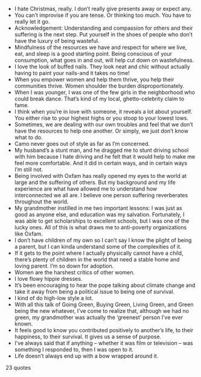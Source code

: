  - I hate Christmas, really. I don’t really give presents away or expect any.
 - You can’t improvise if you are tense. Or thinking too much. You have to really let it go.
 - Acknowledgement: Understanding and compassion for others and their suffering is the next step. Put yourself in the shoes of people who don’t have the luxury of being wasteful.
 - Mindfulness of the resources we have and respect for where we live, eat, and sleep is a good starting point. Being conscious of your consumption, what goes in and out, will help cut down on wastefulness.
 - I love the look of buffed nails. They look neat and chic without actually having to paint your nails-and it takes no time!
 - When you empower women and help them thrive, you help their communities thrive. Women shoulder the burden disproportionately.
 - When I was younger, I was one of the few girls in the neighborhood who could break dance. That’s kind of my local, ghetto-celebrity claim to fame.
 - I think when you’re in love with someone, it reveals a lot about yourself. You either rise to your highest highs or you stoop to your lowest lows.
 - Sometimes, we are dealing with our own troubles and feel that we don’t have the resources to help one another. Or simply, we just don’t know what to do.
 - Camo never goes out of style as far as I’m concerned.
 - My husband’s a stunt man, and he dragged me to stunt driving school with him because I hate driving and he felt that it would help to make me feel more comfortable. And it did in certain ways, and in certain ways I’m still not.
 - Being involved with Oxfam has really opened my eyes to the world at large and the suffering of others. But my background and my life experience are what have allowed me to understand how interconnected we all are. I believe one person suffering reverberates throughout the world.
 - My grandmother instilled in me two important lessons: I was just as good as anyone else, and education was my salvation. Fortunately, I was able to get scholarships to excellent schools, but I was one of the lucky ones. All of this is what draws me to anti-poverty organizations like Oxfam.
 - I don’t have children of my own so I can’t say I know the plight of being a parent, but I can kinda understand some of the complexities of it.
 - If it gets to the point where I actually physically cannot have a child, there’s plenty of children in the world that need a stable home and loving parent. I’m so down for adoption.
 - Women are the harshest critics of other women.
 - I love flowy hippie dresses.
 - It’s been encouraging to hear the pope talking about climate change and take it away from being a political issue to being one of survival.
 - I kind of do high-low style a lot.
 - With all this talk of Going Green, Buying Green, Living Green, and Green being the new whatever, I’ve come to realize that, although we had no green, my grandmother was actually the ‘greenest’ person I’ve ever known.
 - It feels good to know you contributed positively to another’s life, to their happiness, to their survival. It gives us a sense of purpose.
 - I’ve always said that if anything – whether it was film or television – was something I responded to, then I was open to it.
 - Life doesn’t always end up with a bow wrapped around it.

23 quotes